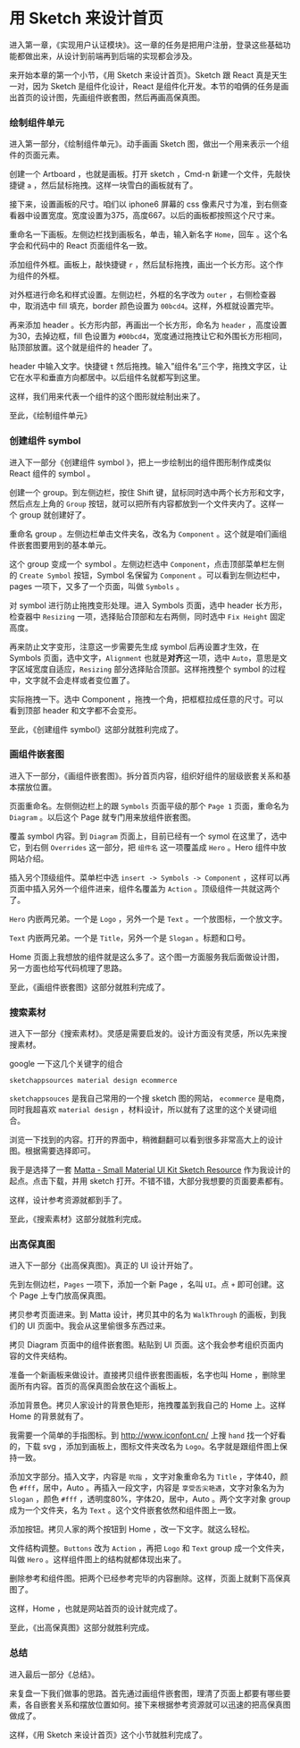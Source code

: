 # 用 Sketch 来设计首页

进入第一章，《实现用户认证模块》。这一章的任务是把用户注册，登录这些基础功能都做出来，从设计到前端再到后端的实现都会涉及。

来开始本章的第一个小节，《用 Sketch 来设计首页》。Sketch 跟 React 真是天生一对，因为 Sketch 是组件化设计，React 是组件化开发。本节的咱俩的任务是画出首页的设计图，先画组件嵌套图，然后再画高保真图。

### 绘制组件单元

进入第一部分，《绘制组件单元》。动手画画 Sketch 图，做出一个用来表示一个组件的页面元素。

创建一个 Artboard ，也就是画板。打开 sketch ，Cmd-n 新建一个文件，先敲快捷键 `a` ，然后鼠标拖拽。这样一块雪白的画板就有了。

接下来，设置画板的尺寸。咱们以 iphone6 屏幕的 css 像素尺寸为准，到右侧查看器中设置宽度。宽度设置为375，高度667。以后的画板都按照这个尺寸来。

重命名一下画板。左侧边栏找到画板名，单击，输入新名字 `Home`，回车 。这个名字会和代码中的 React 页面组件名一致。

添加组件外框。画板上，敲快捷键 `r` ，然后鼠标拖拽，画出一个长方形。这个作为组件的外框。

对外框进行命名和样式设置。左侧边栏，外框的名字改为 `outer` ，右侧检查器中，取消选中 fill 填充，border 颜色设置为 `00bcd4`。这样，外框就设置完毕。

再来添加 header 。长方形内部，再画出一个长方形，命名为 `header` ，高度设置为30，去掉边框，fill 色设置为 `#00bcd4`，宽度通过拖拽让它和外围长方形相同，贴顶部放置。这个就是组件的 header 了。

header 中输入文字。快捷键 `t` 然后拖拽。输入”组件名“三个字，拖拽文字区，让它在水平和垂直方向都居中。以后组件名就都写到这里。

这样，我们用来代表一个组件的这个图形就绘制出来了。

至此，《绘制组件单元》


### 创建组件 symbol

进入下一部分《创建组件 symbol 》，把上一步绘制出的组件图形制作成类似 React 组件的 symbol 。

创建一个 group。到左侧边栏，按住 Shift 键，鼠标同时选中两个长方形和文字，然后点左上角的 `Group` 按钮，就可以把所有内容都放到一个文件夹内了。这样一个 group 就创建好了。

重命名 group 。左侧边栏单击文件夹名，改名为 `Component` 。这个就是咱们画组件嵌套图要用到的基本单元。

这个 group 变成一个 symbol 。左侧边栏选中 `Component`，点击顶部菜单栏左侧的 `Create Symbol` 按钮，Symbol 名保留为 `Component` 。可以看到左侧边栏中，pages 一项下，又多了一个页面，叫做 `Symbols` 。

对 symbol 进行防止拖拽变形处理。进入 Symbols 页面，选中 header 长方形，检查器中 `Resizing` 一项，选择贴合顶部和左右两侧，同时选中 `Fix Height` 固定高度。

再来防止文字变形，注意这一步需要先生成 symbol 后再设置才生效，在 Symbols 页面，选中文字，`Alignment` 也就是**对齐**这一项，选中 `Auto`，意思是文字区域宽度自适应，`Resizing` 部分选择贴合顶部。这样拖拽整个 symbol 的过程中，文字就不会走样或者变位置了。

实际拖拽一下。选中 Component ，拖拽一个角，把框框拉成任意的尺寸。可以看到顶部 header 和文字都不会变形。

至此，《创建组件 symbol》这部分就胜利完成了。

### 画组件嵌套图

进入下一部分，《画组件嵌套图》。拆分首页内容，组织好组件的层级嵌套关系和基本摆放位置。

页面重命名。左侧侧边栏上的跟 `Symbols` 页面平级的那个 `Page 1` 页面，重命名为 `Diagram` 。以后这个 Page 就专门用来放组件嵌套图。 

覆盖 symbol 内容。到 `Diagram` 页面上，目前已经有一个 symol 在这里了，选中它，到右侧 `Overrides` 这一部分，把 `组件名` 这一项覆盖成 `Hero` 。Hero 组件中放网站介绍。

插入另个顶级组件。菜单栏中选 `insert -> Symbols -> Component` ，这样可以再页面中插入另外一个组件进来，组件名覆盖为 `Action` 。顶级组件一共就这两个了。

`Hero` 内嵌两兄弟。一个是 `Logo` ，另外一个是 `Text` 。一个放图标，一个放文字。

`Text` 内嵌两兄弟。一个是 `Title`，另外一个是 `Slogan` 。标题和口号。

Home 页面上我想放的组件就是这么多了。这个图一方面服务我后面做设计图，另一方面也给写代码梳理了思路。

至此，《画组件嵌套图》这部分就胜利完成了。


### 搜索素材

进入下一部分《搜索素材》。灵感是需要启发的。设计方面没有灵感，所以先来搜搜素材。

google 一下这几个关键字的组合

```
sketchappsources material design ecommerce
```

`sketchappsouces` 是我自己常用的一个搜 sketch 图的网站， `ecommerce` 是电商，同时我超喜欢 `material design` ，材料设计，所以就有了这里的这个关键词组合。

浏览一下找到的内容。打开的界面中，稍微翻翻可以看到很多非常高大上的设计图。根据需要选择即可。

我于是选择了一套 [Matta - Small Material UI Kit Sketch Resource](https://www.sketchappsources.com/free-source/2758-material-design-ui-kit-sketch-freebie-resource.html) 作为我设计的起点。点击下载，并用 sketch 打开。不错不错，大部分我想要的页面要素都有。

这样，设计参考资源就都到手了。

至此，《搜索素材》这部分就胜利完成。

### 出高保真图

进入下一部分《出高保真图》。真正的 UI 设计开始了。

先到左侧边栏，`Pages` 一项下，添加一个新 Page ，名叫 `UI`。点 `+` 即可创建。这个 Page 上专门放高保真图。

拷贝参考页面进来。到 Matta 设计，拷贝其中的名为 `WalkThrough` 的画板，到我们的 UI 页面中。我会从这里偷很多东西过来。

拷贝 Diagram 页面中的组件嵌套图。粘贴到 UI 页面。这个我会参考组织页面内容的文件夹结构。

准备一个新画板来做设计。直接拷贝组件嵌套图画板，名字也叫 Home ，删除里面所有内容。首页的高保真图会放在这个画板上。

添加背景色。拷贝人家设计的背景色矩形，拖拽覆盖到我自己的 Home 上。这样 Home 的背景就有了。

我需要一个简单的手指图标。到 http://www.iconfont.cn/ 上搜 `hand` 找一个好看的，下载 svg ，添加到画板上，图标文件夹改名为 `Logo`。名字就是跟组件图上保持一致。

添加文字部分。插入文字，内容是 `吮指` ，文字对象重命名为 `Title` ，字体40，颜色 `#fff`，居中，Auto 。再插入一段文字，内容是 `享受舌尖艳遇`，文字对象名为为 `Slogan` ，颜色 `#fff` ，透明度80%，字体20，居中，Auto 。两个文字对象 group 成为一个文件夹，名为 `Text` 。这个文件嵌套依然和组件图上一致。

添加按钮。拷贝人家的两个按钮到 Home ，改一下文字。就这么轻松。

文件结构调整。`Buttons` 改为 `Action` ，再把 `Logo` 和 `Text` group 成一个文件夹，叫做 `Hero` 。这样组件图上的结构就都体现出来了。

删除参考和组件图。把两个已经参考完毕的内容删除。这样，页面上就剩下高保真图了。

这样，Home ，也就是网站首页的设计就完成了。

至此，《出高保真图》这部分就胜利完成。


### 总结

进入最后一部分《总结》。

来复盘一下我们做事的思路。首先通过画组件嵌套图，理清了页面上都要有哪些要素，各自嵌套关系和摆放位置如何。接下来根据参考资源就可以迅速的把高保真图做成了。

这样，《用 Sketch 来设计首页》这个小节就胜利完成了。